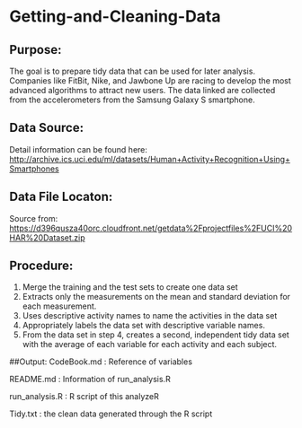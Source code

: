 # Getting-and-Cleaning-Data

## Purpose:
The goal is to prepare tidy data that can be used for later analysis. Companies like FitBit, Nike, and Jawbone Up are racing to develop the most advanced algorithms to attract new users. The data linked are collected from the accelerometers from the Samsung Galaxy S smartphone.

## Data Source:
Detail information can be found here: http://archive.ics.uci.edu/ml/datasets/Human+Activity+Recognition+Using+Smartphones 

## Data File Locaton:
Source from: https://d396qusza40orc.cloudfront.net/getdata%2Fprojectfiles%2FUCI%20HAR%20Dataset.zip 

## Procedure:
1. Merge the training and the test sets to create one data set
2. Extracts only the measurements on the mean and standard deviation for each measurement. 
3. Uses descriptive activity names to name the activities in the data set
4. Appropriately labels the data set with descriptive variable names. 
5. From the data set in step 4, creates a second, independent tidy data set with the average of each variable for each activity and each subject.

##Output:
CodeBook.md : Reference of variables 

README.md : Information of run_analysis.R

run_analysis.R : R script of this analyzeR

Tidy.txt : the clean data generated through the R script





